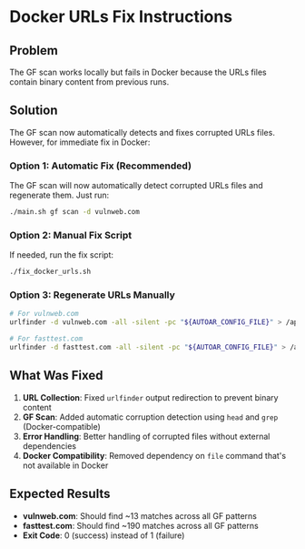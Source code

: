 # Docker URLs Fix Instructions

## Problem
The GF scan works locally but fails in Docker because the URLs files contain binary content from previous runs.

## Solution
The GF scan now automatically detects and fixes corrupted URLs files. However, for immediate fix in Docker:

### Option 1: Automatic Fix (Recommended)
The GF scan will now automatically detect corrupted URLs files and regenerate them. Just run:
```bash
./main.sh gf scan -d vulnweb.com
```

### Option 2: Manual Fix Script
If needed, run the fix script:
```bash
./fix_docker_urls.sh
```

### Option 3: Regenerate URLs Manually
```bash
# For vulnweb.com
urlfinder -d vulnweb.com -all -silent -pc "${AUTOAR_CONFIG_FILE}" > /app/new-results/vulnweb.com/urls/all-urls.txt

# For fasttest.com  
urlfinder -d fasttest.com -all -silent -pc "${AUTOAR_CONFIG_FILE}" > /app/new-results/fasttest.com/urls/all-urls.txt
```

## What Was Fixed
1. **URL Collection**: Fixed `urlfinder` output redirection to prevent binary content
2. **GF Scan**: Added automatic corruption detection using `head` and `grep` (Docker-compatible)
3. **Error Handling**: Better handling of corrupted files without external dependencies
4. **Docker Compatibility**: Removed dependency on `file` command that's not available in Docker

## Expected Results
- **vulnweb.com**: Should find ~13 matches across all GF patterns
- **fasttest.com**: Should find ~190 matches across all GF patterns
- **Exit Code**: 0 (success) instead of 1 (failure)
